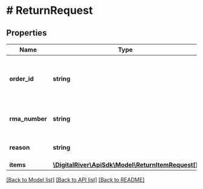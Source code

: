 # # ReturnRequest

## Properties

Name | Type | Description | Notes
------------ | ------------- | ------------- | -------------
**order_id** | **string** | The unique identifier of the order associated with the return. | 
**rma_number** | **string** | The return merchandise authorization number. | 
**reason** | **string** | The reason for the return. | [optional] 
**items** | [**\DigitalRiver\ApiSdk\Model\ReturnItemRequest[]**](ReturnItemRequest.md) |  | 

[[Back to Model list]](../../README.md#documentation-for-models) [[Back to API list]](../../README.md#documentation-for-api-endpoints) [[Back to README]](../../README.md)


